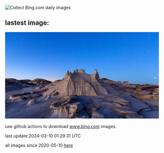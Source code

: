 ![Collect Bing.com daily images](https://github.com/counter2015/bing-daily-images/workflows/Collect%20Bing.com%20daily%20images/badge.svg)
## lastest image:
![](images/BistiBlue.jpg)

use github actions to download www.bing.com images.

last update:2024-03-10 01:29:31 UTC

all images since 2020-05-10 [here](https://github.com/counter2015/bing-daily-images/tree/master/images) 
